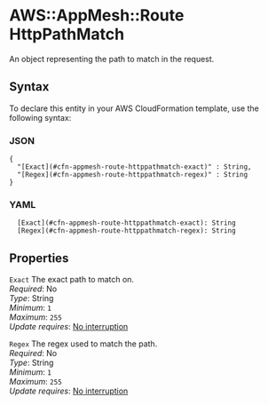 # AWS::AppMesh::Route HttpPathMatch<a name="aws-properties-appmesh-route-httppathmatch"></a>

An object representing the path to match in the request\.

## Syntax<a name="aws-properties-appmesh-route-httppathmatch-syntax"></a>

To declare this entity in your AWS CloudFormation template, use the following syntax:

### JSON<a name="aws-properties-appmesh-route-httppathmatch-syntax.json"></a>

```
{
  "[Exact](#cfn-appmesh-route-httppathmatch-exact)" : String,
  "[Regex](#cfn-appmesh-route-httppathmatch-regex)" : String
}
```

### YAML<a name="aws-properties-appmesh-route-httppathmatch-syntax.yaml"></a>

```
  [Exact](#cfn-appmesh-route-httppathmatch-exact): String
  [Regex](#cfn-appmesh-route-httppathmatch-regex): String
```

## Properties<a name="aws-properties-appmesh-route-httppathmatch-properties"></a>

`Exact` <a name="cfn-appmesh-route-httppathmatch-exact"></a>
The exact path to match on\.  
_Required_: No  
_Type_: String  
_Minimum_: `1`  
_Maximum_: `255`  
_Update requires_: [No interruption](https://docs.aws.amazon.com/AWSCloudFormation/latest/UserGuide/using-cfn-updating-stacks-update-behaviors.html#update-no-interrupt)

`Regex` <a name="cfn-appmesh-route-httppathmatch-regex"></a>
The regex used to match the path\.  
_Required_: No  
_Type_: String  
_Minimum_: `1`  
_Maximum_: `255`  
_Update requires_: [No interruption](https://docs.aws.amazon.com/AWSCloudFormation/latest/UserGuide/using-cfn-updating-stacks-update-behaviors.html#update-no-interrupt)
